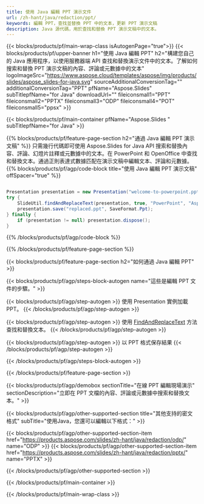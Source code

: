```yaml
---
title: 使用 Java 編輯 PPT 演示文件
url: /zh-hant/java/redaction/ppt/
keywords: 編輯 PPT，查找並替換 PPT 中的文本，更新 PPT 演示文稿
description: Java 源代碼，用於查找和替換 PPT 演示文稿中的文本。
---
```


{{< blocks/products/pf/main-wrap-class isAutogenPage="true">}}
{{< blocks/products/pf/upper-banner h1="使用 Java 編輯 PPT" h2="構建您自己的 Java 應用程序，以使用服務器端 API 查找和替換演示文件中的文本。了解如何搜索和替換 PPT 演示文稿的內容、評論或元數據中的文本" logoImageSrc="https://www.aspose.cloud/templates/aspose/img/products/slides/aspose_slides-for-java.svg" sourceAdditionalConversionTag="" additionalConversionTag="PPT" pfName="Aspose.Slides" subTitlepfName="for Java" downloadUrl="" fileiconsmall1="PPT" fileiconsmall2="PPTX" fileiconsmall3="ODP" fileiconsmall4="POT" fileiconsmall5="ppsx" >}}

{{< blocks/products/pf/main-container pfName="Aspose.Slides " subTitlepfName="for Java" >}}

{{% blocks/products/pf/feature-page-section  h2="通過 Java 編輯 PPT 演示文稿" %}}
只需幾行代碼即可使用 Aspose.Slides for Java API 搜索和替換內容、評論、幻燈片註釋或元數據中的文本。在 PowerPoint 和 OpenOffice 中查找和替換文本。通過正則表達式數據匹配在演示文稿中編輯文本、評論和元數據。
{{% blocks/products/pf/agp/code-block title="使用 Java 編輯 PPT 演示文稿" offSpacer="true" %}}

```java

Presentation presentation = new Presentation("welcome-to-powerpoint.ppt");
try {
    SlideUtil.findAndReplaceText(presentation, true, "PowerPoint", "Aspose.Slides", null);
    presentation.save("replaced.ppt", SaveFormat.Ppt);
} finally {
    if (presentation != null) presentation.dispose();
}
```

{{% /blocks/products/pf/agp/code-block %}}

{{% /blocks/products/pf/feature-page-section %}}

{{< blocks/products/pf/feature-page-section  h2="如何通過 Java 編輯 PPT" >}}

{{< blocks/products/pf/agp/steps-block-autogen name="這些是編輯 PPT 文件的步驟。" >}}

{{< blocks/products/pf/agp/step-autogen >}}
使用 Presentation 實例加載 PPT。
{{< /blocks/products/pf/agp/step-autogen >}}

{{< blocks/products/pf/agp/step-autogen >}}
使用 [FindAndReplaceText](https://reference.aspose.com/slides/java/com.aspose.slides/slideutil/#findAndReplaceText-com.aspose.slides.IPresentation-boolean-java.lang.String-java.lang.String-) 方法查找和替換文本。
{{< /blocks/products/pf/agp/step-autogen >}}

{{< blocks/products/pf/agp/step-autogen >}}
以 PPT 格式保存結果
{{< /blocks/products/pf/agp/step-autogen >}}

{{< /blocks/products/pf/agp/steps-block-autogen >}}

{{< /blocks/products/pf/feature-page-section >}}

{{< blocks/products/pf/agp/demobox sectionTitle="在線 PPT 編輯現場演示" sectionDescription="立即在 PPT 文檔的內容、評論或元數據中搜索和替換文本。" >}}

{{< blocks/products/pf/agp/other-supported-section title="其他支持的密文格式" subTitle="使用Java，您還可以編輯以下格式：" >}}

{{< blocks/products/pf/agp/other-supported-section-item href="https://products.aspose.com/slides/zh-hant/java/redaction/odp/" name="ODP" >}}
{{< blocks/products/pf/agp/other-supported-section-item href="https://products.aspose.com/slides/zh-hant/java/redaction/pptx/" name="PPTX" >}}


{{< /blocks/products/pf/agp/other-supported-section >}}

{{< /blocks/products/pf/main-container >}}
    
{{< /blocks/products/pf/main-wrap-class >}}
